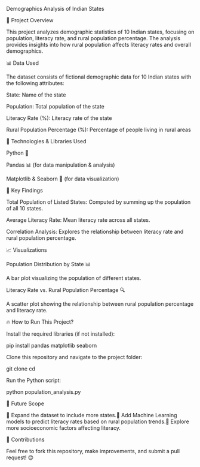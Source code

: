 Demographics Analysis of Indian States

📌 Project Overview

This project analyzes demographic statistics of 10 Indian states, focusing on population, literacy rate, and rural population percentage. The analysis provides insights into how rural population affects literacy rates and overall demographics.

📊 Data Used

The dataset consists of fictional demographic data for 10 Indian states with the following attributes:

State: Name of the state

Population: Total population of the state

Literacy Rate (%): Literacy rate of the state

Rural Population Percentage (%): Percentage of people living in rural areas

🔧 Technologies & Libraries Used

Python 🐍

Pandas 📊 (for data manipulation & analysis)

Matplotlib & Seaborn 🎨 (for data visualization)

🚀 Key Findings

Total Population of Listed States: Computed by summing up the population of all 10 states.

Average Literacy Rate: Mean literacy rate across all states.

Correlation Analysis: Explores the relationship between literacy rate and rural population percentage.

📈 Visualizations

Population Distribution by State 📊

A bar plot visualizing the population of different states.

Literacy Rate vs. Rural Population Percentage 🔍

A scatter plot showing the relationship between rural population percentage and literacy rate.

🔥 How to Run This Project?

Install the required libraries (if not installed):

pip install pandas matplotlib seaborn

Clone this repository and navigate to the project folder:

git clone <repo-link>
cd <project-folder>

Run the Python script:

python population_analysis.py

📌 Future Scope

🔹 Expand the dataset to include more states.🔹 Add Machine Learning models to predict literacy rates based on rural population trends.🔹 Explore more socioeconomic factors affecting literacy.

🤝 Contributions

Feel free to fork this repository, make improvements, and submit a pull request! 😊
